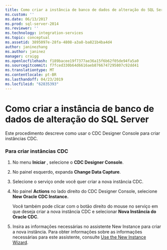 ```yaml
---
title: Como criar a instância de banco de dados de alteração do SQL Server | Microsoft Docs
ms.custom: ''
ms.date: 06/13/2017
ms.prod: sql-server-2014
ms.reviewer: ''
ms.technology: integration-services
ms.topic: conceptual
ms.assetid: 3895097e-28fa-4808-a3a8-ba821b4ba4d4
author: janinezhang
ms.author: janinez
manager: craigg
ms.openlocfilehash: f189bacee19f7377ae36a15f6b62f05de94fa5a0
ms.sourcegitcommit: f7fced330b64d6616aeb8766747295807c92dd41
ms.translationtype: MT
ms.contentlocale: pt-BR
ms.lasthandoff: 04/23/2019
ms.locfileid: "62835393"
---
```

# <a name="how-to-create-the-sql-server-change-database-instance"></a>Como criar a instância de banco de dados de alteração do SQL Server
  Este procedimento descreve como usar o CDC Designer Console para criar instâncias CDC.  
  
### <a name="to-create-cdc-instances"></a>Para criar instâncias CDC  
  
1.  No menu **Iniciar** , selecione o **CDC Designer Console**.  
  
2.  No painel esquerdo, expanda **Change Data Capture**.  
  
3.  Selecione o serviço onde você quer criar a nova instância CDC.  
  
4.  No painel **Actions** no lado direito do CDC Designer Console, selecione **New Oracle CDC Instance.**  
  
     Você também pode clicar com o botão direito do mouse no serviço em que deseja criar a nova instância CDC e selecionar **Nova Instância do Oracle CDC**.  
  
5.  Insira as informações necessárias no assistente New Instance para criar a nova instância. Para obter informações sobre as informações necessárias para este assistente, consulte [Use the New Instance Wizard](use-the-new-instance-wizard.md).  
  
  
